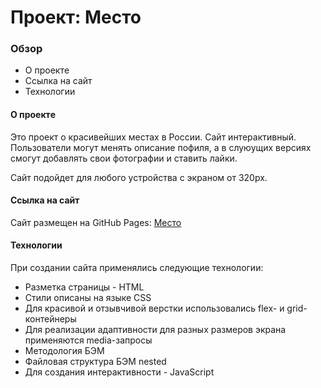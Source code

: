 # Проект: Место

### Обзор
* О проектe
* Ссылка на сайт
* Технологии

#### О проектe

Это проект о красивейших местах в России. Сайт интерактивный. Пользователи могут менять описание пофиля, а в слуюущих версиях смогут добавлять свои фотографии и ставить лайки. 

Сайт подойдет для любого устройства с экраном от 320px.

#### Ссылка на сайт

Сайт размещен на GitHub Pages: [Место](https://mariyastison.github.io/mesto/)

#### Технологии

При создании сайта применялись следующие технологии:
* Разметка страницы - HTML
* Cтили описаны на языке CSS
* Для красивой и отзывчивой верстки использовались flex- и grid-контейнеры
* Для реализации адаптивности для разных размеров экрана применяются media-запросы
* Методология БЭМ
* Файловая структура БЭМ nested
* Для создания интерактивности - JavaScript